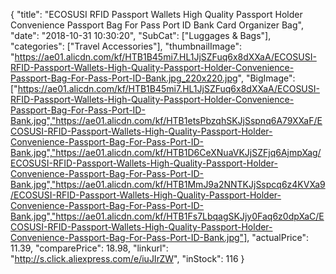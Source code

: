 {
	"title": "ECOSUSI RFID Passport Wallets High Quality Passport Holder Convenience Passport Bag For Pass Port ID Bank Card Organizer Bag",
	"date": "2018-10-31 10:30:20",
	"SubCat": ["Luggages & Bags"],
	"categories": ["Travel Accessories"],
	"thumbnailImage": "https://ae01.alicdn.com/kf/HTB1B45mi7.HL1JjSZFuq6x8dXXaA/ECOSUSI-RFID-Passport-Wallets-High-Quality-Passport-Holder-Convenience-Passport-Bag-For-Pass-Port-ID-Bank.jpg_220x220.jpg",
	"BigImage": ["https://ae01.alicdn.com/kf/HTB1B45mi7.HL1JjSZFuq6x8dXXaA/ECOSUSI-RFID-Passport-Wallets-High-Quality-Passport-Holder-Convenience-Passport-Bag-For-Pass-Port-ID-Bank.jpg","https://ae01.alicdn.com/kf/HTB1etsPbzqhSKJjSspnq6A79XXaF/ECOSUSI-RFID-Passport-Wallets-High-Quality-Passport-Holder-Convenience-Passport-Bag-For-Pass-Port-ID-Bank.jpg","https://ae01.alicdn.com/kf/HTB1D6CeXNuaVKJjSZFjq6AjmpXag/ECOSUSI-RFID-Passport-Wallets-High-Quality-Passport-Holder-Convenience-Passport-Bag-For-Pass-Port-ID-Bank.jpg","https://ae01.alicdn.com/kf/HTB1MmJ9a2NNTKJjSspcq6z4KVXa9/ECOSUSI-RFID-Passport-Wallets-High-Quality-Passport-Holder-Convenience-Passport-Bag-For-Pass-Port-ID-Bank.jpg","https://ae01.alicdn.com/kf/HTB1Fs7LbqagSKJjy0Faq6z0dpXaC/ECOSUSI-RFID-Passport-Wallets-High-Quality-Passport-Holder-Convenience-Passport-Bag-For-Pass-Port-ID-Bank.jpg"],
	"actualPrice": 11.39,
	"comparePrice": 18.98,
	"linkurl": "http://s.click.aliexpress.com/e/iuJIrZW",
	"inStock": 116
}
